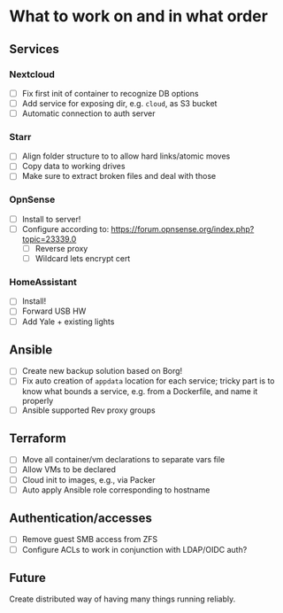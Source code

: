 # What to work on and in what order

## Services
### Nextcloud
 - [ ] Fix first init of container to recognize DB options
 - [ ] Add service for exposing dir, e.g. `cloud`, as S3 bucket
 - [ ] Automatic connection to auth server

### Starr
 - [ ] Align folder structure to to allow hard links/atomic moves
 - [ ] Copy data to working drives
 - [ ] Make sure to extract broken files and deal with those

### OpnSense
 - [ ] Install to server!
 - [ ] Configure according to: https://forum.opnsense.org/index.php?topic=23339.0
   - [ ] Reverse proxy
   - [ ] Wildcard lets encrypt cert

### HomeAssistant
- [ ] Install!
- [ ] Forward USB HW
- [ ] Add Yale + existing lights

## Ansible
 - [ ] Create new backup solution based on Borg!
- [ ] Fix auto creation of `appdata` location for each service; tricky part is to know what bounds a service, e.g. from a Dockerfile, and name it properly
 - [ ] Ansible supported Rev proxy groups

## Terraform
 - [ ] Move all container/vm declarations to separate vars file
 - [ ] Allow VMs to be declared
 - [ ] Cloud init to images, e.g., via Packer
 - [ ] Auto apply Ansible role corresponding to hostname

## Authentication/accesses
 - [ ] Remove guest SMB access from ZFS
 - [ ] Configure ACLs to work in conjunction with LDAP/OIDC auth?

## Future
Create distributed way of having many things running reliably.